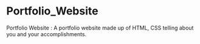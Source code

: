 # Portfolio_Website
Portfolio Website : A portfolio website made up of HTML, CSS telling about you and your accomplishments.
